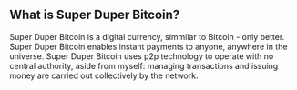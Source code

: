 What is Super Duper Bitcoin?
----------------

Super Duper Bitcoin is a digital currency, simmilar to Bitcoin - only better. Super Duper Bitcoin enables instant payments to
anyone, anywhere in the universe. Super Duper Bitcoin uses p2p technology to operate
with no central authority, aside from myself: managing transactions and issuing money are carried
out collectively by the network.
